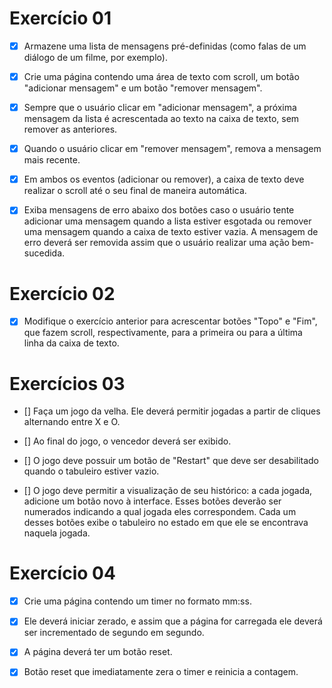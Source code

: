 # Exercício 01

- [x] Armazene uma lista de mensagens pré-definidas (como falas de um diálogo de um filme, por exemplo).

- [x] Crie uma página contendo uma área de texto com scroll, um botão "adicionar mensagem" e um botão "remover mensagem".

- [x] Sempre que o usuário clicar em "adicionar mensagem", a próxima mensagem da lista é acrescentada ao texto na caixa de texto, sem remover as anteriores.

- [x] Quando o usuário clicar em "remover mensagem", remova a mensagem mais recente.

- [x] Em ambos os eventos (adicionar ou remover), a caixa de texto deve realizar o scroll até o seu final de maneira automática.

- [x] Exiba mensagens de erro abaixo dos botões caso o usuário tente adicionar uma mensagem quando a lista estiver esgotada ou remover uma mensagem quando a caixa de texto estiver vazia. A mensagem de erro deverá ser removida assim que o usuário realizar uma ação bem-sucedida.

# Exercício 02

- [x] Modifique o exercício anterior para acrescentar botões "Topo" e "Fim", que fazem scroll, respectivamente, para a primeira ou para a última linha da caixa de texto.

# Exercícios 03

- [] Faça um jogo da velha. Ele deverá permitir jogadas a partir de cliques alternando entre X e O.

- [] Ao final do jogo, o vencedor deverá ser exibido.

- [] O jogo deve possuir um botão de "Restart" que deve ser desabilitado quando o tabuleiro estiver vazio.

- [] O jogo deve permitir a visualização de seu histórico: a cada jogada, adicione um botão novo à interface. Esses botões deverão ser numerados indicando a qual jogada eles correspondem. Cada um desses botões exibe o tabuleiro no estado em que ele se encontrava naquela jogada.

# Exercício 04

- [x] Crie uma página contendo um timer no formato mm:ss.

- [x] Ele deverá iniciar zerado, e assim que a página for carregada ele deverá ser incrementado de segundo em segundo.

- [x] A página deverá ter um botão reset.

- [x] Botão reset que imediatamente zera o timer e reinicia a contagem.
